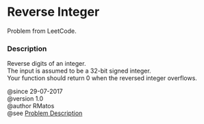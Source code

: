 <h1>Reverse Integer</h1>
<p>Problem from LeetCode.</p>
<h3>Description</h3>
<p>
Reverse digits of an integer.<br>
The input is assumed to be a 32-bit signed integer. <br>
Your function should return 0 when the reversed integer overflows.
</p>
 
@since 29-07-2017 <br>
@version 1.0 <br>
@author RMatos <br>
@see <a href="https://leetcode.com/problems/reverse-integer/description/">Problem Description</a> 

